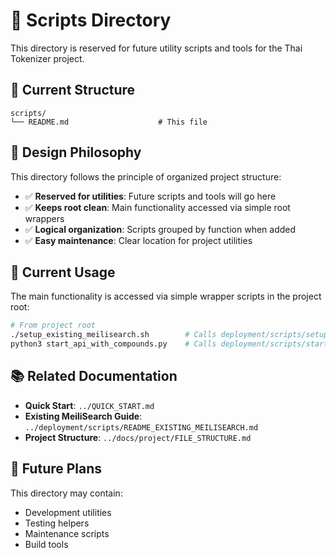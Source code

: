 # 📁 Scripts Directory

This directory is reserved for future utility scripts and tools for the Thai Tokenizer project.

## 📂 Current Structure

```
scripts/
└── README.md                    # This file
```

## 🎯 Design Philosophy

This directory follows the principle of organized project structure:

- ✅ **Reserved for utilities**: Future scripts and tools will go here
- ✅ **Keeps root clean**: Main functionality accessed via simple root wrappers
- ✅ **Logical organization**: Scripts grouped by function when added
- ✅ **Easy maintenance**: Clear location for project utilities

## 🚀 Current Usage

The main functionality is accessed via simple wrapper scripts in the project root:

```bash
# From project root
./setup_existing_meilisearch.sh        # Calls deployment/scripts/setup_existing_meilisearch.sh
python3 start_api_with_compounds.py    # Calls deployment/scripts/start_api_with_compounds.py
```

## 📚 Related Documentation

- **Quick Start**: `../QUICK_START.md`
- **Existing MeiliSearch Guide**: `../deployment/scripts/README_EXISTING_MEILISEARCH.md`
- **Project Structure**: `../docs/project/FILE_STRUCTURE.md`

## 🔮 Future Plans

This directory may contain:
- Development utilities
- Testing helpers
- Maintenance scripts
- Build tools